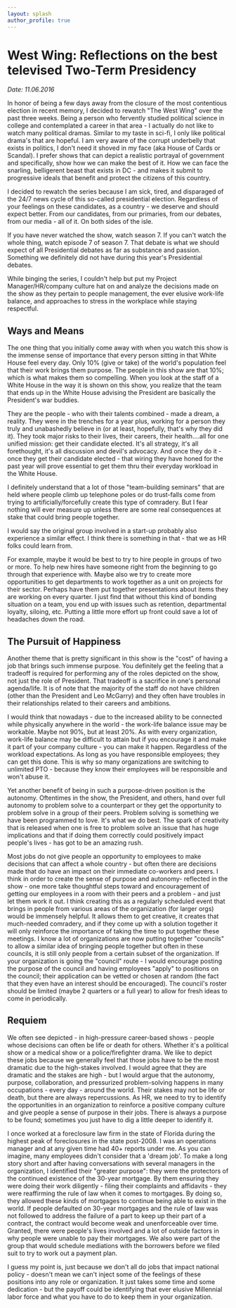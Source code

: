 ```yaml
---
layout: splash
author_profile: true
---
```


# West Wing: Reflections on the best televised Two-Term Presidency
*Date: 11.06.2016*

In honor of being a few days away from the closure of the most contentious election in recent memory, I decided to rewatch "The West Wing" over the past three weeks. Being a person who fervently studied political science in college and contemplated a career in that area - I actually do not like to watch many political dramas. Similar to my taste in sci-fi, I only like political drama's that are hopeful. I am very aware of the corrupt underbelly that exists in politics, I don't need it shoved in my face (aka House of Cards or Scandal). I prefer shows that can depict a realistic portrayal of government and specifically, show how we can make the best of it. How we can face the snarling, belligerent beast that exists in DC - and makes it submit to progressive ideals that benefit and protect the citizens of this country.

I decided to rewatch the series because I am sick, tired, and disparaged of the 24/7 news cycle of this so-called presidential election. Regardless of your feelings on these candidates, as a country - we deserve and should expect better. From our candidates, from our primaries, from our debates, from our media - all of it. On both sides of the isle.

If you have never watched the show, watch season 7. If you can't watch the whole thing, watch episode 7 of season 7. That debate is what we should expect of all Presidential debates as far as substance and passion. Something we definitely did not have during this year's Presidential debates. 

While binging the series, I couldn't help but put my Project Manager/HR/company culture hat on and analyze the decisions made on the show as they pertain to people management, the ever elusive work-life balance, and approaches to stress in the workplace while staying respectful.

## Ways and Means
The one thing that you initially come away with when you watch this show is the immense sense of importance that every person sitting in that White House feel every day. Only 10% (give or take) of the world's population feel that their work brings them purpose. The people in this show are that 10%; which is what makes them so compelling. When you look at the staff of a White House in the way it is shown on this show, you realize that the team that ends up in the White House advising the President are basically the President's war buddies. 

They are the people - who with their talents combined - made a dream, a reality. They were in the trenches for a year plus, working for a person they truly and unabashedly believe in (or at least, hopefully, that's why they did it). They took major risks to their lives, their careers, their health....all for one unified mission: get their candidate elected. It's all strategy, it's all forethought, it's all discussion and devil's advocacy. And once they do it - once they get their candidate elected - that wiring they have honed for the past year will prove essential to get them thru their everyday workload in the White House. 

I definitely understand that a lot of those "team-building seminars" that are held where people climb up telephone poles or do trust-falls come from trying to artificially/forcefully create this type of comradery. But I fear nothing will ever measure up unless there are some real consequences at stake that could bring people together. 

I would say the original group involved in a start-up probably also experience a similar effect. I think there is something in that - that we as HR folks could learn from. 

For example, maybe it would be best to try to hire people in groups of two or more. To help new hires have someone right from the beginning to go through that experience with. Maybe also we try to create more opportunities to get departments to work together as a unit on projects for their sector. Perhaps have them put together presentations about items they are working on every quarter. I just find that without this kind of bonding situation on a team, you end up with issues such as retention, departmental loyalty, siloing, etc. Putting a little more effort up front could save a lot of headaches down the road.


## The Pursuit of Happiness
 Another theme that is pretty significant in this show is the "cost" of having a job that brings such immense purpose. You definitely get the feeling that a tradeoff is required for performing any of the roles depicted on the show, not just the role of President. That tradeoff is a sacrifice in one's personal agenda/life. It is of note that the majority of the staff do not have children (other than the President and Leo McGarry) and they often have troubles in their relationships related to their careers and ambitions. 
 
I would think that nowadays - due to the increased ability to be connected while physically anywhere in the world - the work-life balance issue may be workable. Maybe not 90%, but at least 20%. As with every organization, work-life balance may be difficult to attain but if you encourage it and make it part of your company culture - you can make it happen. Regardless of the workload expectations. As long as you have responsible employees; they can get this done. This is why so many organizations are switching to unlimited PTO - because they know their employees will be responsible and won't abuse it.
 
Yet another benefit of being in such a purpose-driven position is the autonomy. Oftentimes in the show, the President, and others, hand over full autonomy to problem solve to a counterpart or they get the opportunity to problem solve in a group of their peers. Problem solving is something we have been programmed to love. It's what we do best. The spark of creativity that is released when one is free to problem solve an issue that has huge implications and that if doing them correctly could positively impact people's lives - has got to be an amazing rush. 

Most jobs do not give people an opportunity to employees to make decisions that can affect a whole country - but often there are decisions made that do have an impact on their immediate co-workers and peers. I think in order to create the sense of purpose and autonomy- reflected in the show - one more take thoughtful steps toward and encouragement of getting our employees in a room with their peers and a problem - and just let them work it out. I think creating this as a regularly scheduled event that brings in people from various areas of the organization (for larger orgs) would be immensely helpful. It allows them to get creative, it creates that much-needed comradery, and if they come up with a solution together it will only reinforce the importance of taking the time to put together these meetings. I know a lot of organizations are now putting together "councils" to allow a similar idea of bringing people together but often in these councils, it is still only people from a certain subset of the organization. If your organization is going the "council" route - I would encourage posting the purpose of the council and having employees "apply" to positions on the council; their application can be vetted or chosen at random (the fact that they even have an interest should be encouraged). The council's roster should be limited (maybe 2 quarters or a full year) to allow for fresh ideas to come in periodically.

## Requiem
We often see depicted - in high-pressure career-based shows - people whose decisions can often be life or death for others. Whether it's a political show or a medical show or a police/firefighter drama. We like to depict these jobs because we generally feel that those jobs have to be the most dramatic due to the high-stakes involved. I would agree that they are dramatic and the stakes are high - but I would argue that the autonomy, purpose, collaboration, and pressurized problem-solving happens in many occupations - every day - around the world. Their stakes may not be life or death, but there are always repercussions. As HR, we need to try to identify the opportunities in an organization to reinforce a positive company culture and give people a sense of purpose in their jobs. There is always a purpose to be found; sometimes you just have to dig a little deeper to identify it. 

I once worked at a foreclosure law firm in the state of Florida during the highest peak of foreclosures in the state post-2008. I was an operations manager and at any given time had 40+ reports under me. As you can imagine, many employees didn't consider that a 'dream job'. To make a long story short and after having conversations with several managers in the organization, I identified their "greater purpose": they were the protectors of the continued existence of the 30-year mortgage. By them ensuring they were doing their work diligently - filing their complaints and affidavits - they were reaffirming the rule of law when it comes to mortgages. By doing so, they allowed these kinds of mortgages to continue being able to exist in the world. If people defaulted on 30-year mortgages and the rule of law was not followed to address the failure of a part to keep up their part of a contract, the contract would become weak and unenforceable over time. Granted, there were people's lives involved and a lot of outside factors in why people were unable to pay their mortgages. We also were part of the group that would schedule mediations with the borrowers before we filed suit to try to work out a payment plan. 

I guess my point is, just because we don't all do jobs that impact national policy - doesn't mean we can't inject some of the feelings of these positions into any role or organization. It just takes some time and some dedication - but the payoff could be identifying that ever elusive Millennial labor force and what you have to do to keep them in your organization.










